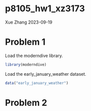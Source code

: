 p8105_hw1_xz3173
================
Xue Zhang
2023-09-19

# Problem 1

Load the moderndive library.

``` r
library(moderndive)
```

Load the early_january_weather dataset.

``` r
data("early_january_weather")
```

# Problem 2
